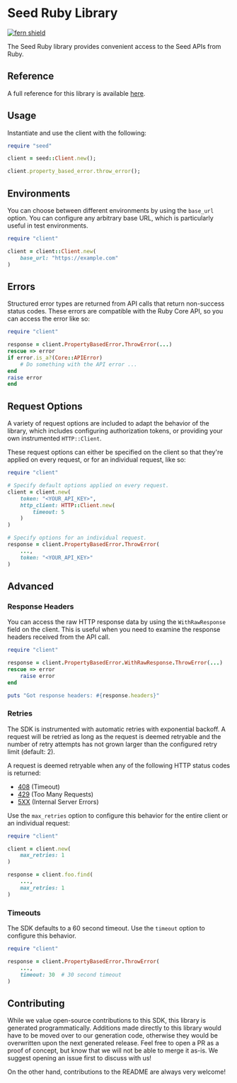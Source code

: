 # Seed Ruby Library

[![fern shield](https://img.shields.io/badge/%F0%9F%8C%BF-Built%20with%20Fern-brightgreen)](https://buildwithfern.com?utm_source=github&utm_medium=github&utm_campaign=readme&utm_source=Seed%2FRuby)

The Seed Ruby library provides convenient access to the Seed APIs from Ruby.

## Reference

A full reference for this library is available [here](./reference.md).

## Usage

Instantiate and use the client with the following:

```ruby
require "seed"

client = seed::Client.new();

client.property_based_error.throw_error();
```

## Environments

You can choose between different environments by using the `base_url` option. You can configure any arbitrary base
URL, which is particularly useful in test environments.

```ruby
require "client"

client = client::Client.new(
    base_url: "https://example.com"
)
```

## Errors

Structured error types are returned from API calls that return non-success status codes. These errors are compatible
with the Ruby Core API, so you can access the error like so:

```ruby
require "client"

response = client.PropertyBasedError.ThrowError(...)
rescue => error
if error.is_a?(Core::APIError)
    # Do something with the API error ...
end
raise error
end
```

## Request Options

A variety of request options are included to adapt the behavior of the library, which includes configuring
authorization tokens, or providing your own instrumented `HTTP::Client`.

These request options can either be specified on the client so that they're applied on every request, 
or for an individual request, like so:

```ruby
require "client"

# Specify default options applied on every request.
client = client.new(
    token: "<YOUR_API_KEY>",
    http_client: HTTP::Client.new(
        timeout: 5
    )
)

# Specify options for an individual request.
response = client.PropertyBasedError.ThrowError(
    ...,
    token: "<YOUR_API_KEY>"
)
```

## Advanced

### Response Headers

You can access the raw HTTP response data by using the `WithRawResponse` field on the client. This is useful
when you need to examine the response headers received from the API call.

```ruby
require "client"

response = client.PropertyBasedError.WithRawResponse.ThrowError(...)
rescue => error
    raise error
end

puts "Got response headers: #{response.headers}"
```

### Retries

The SDK is instrumented with automatic retries with exponential backoff. A request will be retried as long
as the request is deemed retryable and the number of retry attempts has not grown larger than the configured
retry limit (default: 2).

A request is deemed retryable when any of the following HTTP status codes is returned:

- [408](https://developer.mozilla.org/en-US/docs/Web/HTTP/Status/408) (Timeout)
- [429](https://developer.mozilla.org/en-US/docs/Web/HTTP/Status/429) (Too Many Requests)
- [5XX](https://developer.mozilla.org/en-US/docs/Web/HTTP/Status/500) (Internal Server Errors)

Use the `max_retries` option to configure this behavior for the entire client or an individual request:

```ruby
require "client"

client = client.new(
    max_retries: 1
)

response = client.foo.find(
    ...,
    max_retries: 1
)
```

### Timeouts

The SDK defaults to a 60 second timeout. Use the `timeout` option to configure this behavior.

```ruby
require "client"

response = client.PropertyBasedError.ThrowError(
    ...,
    timeout: 30  # 30 second timeout
)
```

## Contributing

While we value open-source contributions to this SDK, this library is generated programmatically.
Additions made directly to this library would have to be moved over to our generation code,
otherwise they would be overwritten upon the next generated release. Feel free to open a PR as
a proof of concept, but know that we will not be able to merge it as-is. We suggest opening
an issue first to discuss with us!

On the other hand, contributions to the README are always very welcome!